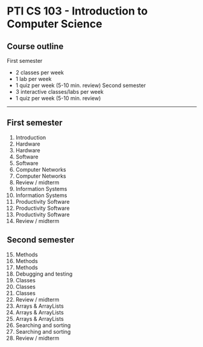 # PTI CS 103 - Introduction to Computer Science

## Course outline

First semester
- 2 classes per week
- 1 lab per week
- 1 quiz per week (5-10 min. review)
Second semester
- 3 interactive classes/labs per week
- 1 quiz per week (5-10 min. review)

---

## First semester

1. Introduction
2. Hardware
3. Hardware
4. Software
5. Software
6. Computer Networks
7. Computer Networks
8. Review / midterm
9. Information Systems
10. Information Systems
11. Productivity Software
12. Productivity Software
13. Productivity Software
14. Review / midterm

## Second semester

15. Methods
16. Methods
17. Methods
18. Debugging and testing
19. Classes
20. Classes
21. Classes
22. Review / midterm
23. Arrays & ArrayLists
24. Arrays & ArrayLists
25. Arrays & ArrayLists
26. Searching and sorting
27. Searching and sorting
28. Review / midterm
